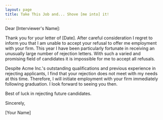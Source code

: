 ```yaml
---
layout: page
title: Take This Job and... Shove [me into] it!
---
```

 
Dear [Interviewer's Name]:</p>

Thank you for your letter of [Date]. After careful consideration 
I regret to inform you that I am unable to accept your refusal to offer me employment 
with your firm. This year I have been particularly fortunate in receiving an 
unusually large number of rejection letters. With such a varied and promising 
field of candidates it is impossible for me to accept all refusals.</p>

Despite Acme Inc.'s outstanding qualifications and previous 
experience in rejecting applicants, I find that your rejection does not meet 
with my needs at this time. Therefore, I will initiate employment with your 
firm immediately following graduation. I look forward to seeing you then.</p>

Best of luck in rejecting future candidates.</p>

Sincerely,</p>

[Your Name]</p>

